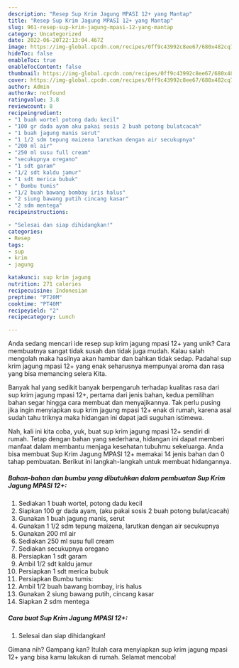 ```yaml
---
description: "Resep Sup Krim Jagung MPASI 12+ yang Mantap"
title: "Resep Sup Krim Jagung MPASI 12+ yang Mantap"
slug: 961-resep-sup-krim-jagung-mpasi-12-yang-mantap
category: Uncategorized
date: 2022-06-20T22:13:04.467Z
image: https://img-global.cpcdn.com/recipes/0ff9c43992c8ee67/680x482cq70/sup-krim-jagung-mpasi-12-foto-resep-utama.jpg
hideToc: false
enableToc: true
enableTocContent: false
thumbnail: https://img-global.cpcdn.com/recipes/0ff9c43992c8ee67/680x482cq70/sup-krim-jagung-mpasi-12-foto-resep-utama.jpg
cover: https://img-global.cpcdn.com/recipes/0ff9c43992c8ee67/680x482cq70/sup-krim-jagung-mpasi-12-foto-resep-utama.jpg
author: Admin
authorAv: notfound
ratingvalue: 3.8
reviewcount: 8
recipeingredient:
- "1 buah wortel potong dadu kecil"
- "100 gr dada ayam aku pakai sosis 2 buah potong bulatcacah"
- "1 buah jagung manis serut"
- "1 1/2 sdm tepung maizena larutkan dengan air secukupnya"
- "200 ml air"
- "250 ml susu full cream"
- "secukupnya oregano"
- "1 sdt garam"
- "1/2 sdt kaldu jamur"
- "1 sdt merica bubuk"
- " Bumbu tumis"
- "1/2 buah bawang bombay iris halus"
- "2 siung bawang putih cincang kasar"
- "2 sdm mentega"
recipeinstructions:

- "Selesai dan siap dihidangkan!"
categories:
- Resep
tags:
- sup
- krim
- jagung

katakunci: sup krim jagung 
nutrition: 271 calories
recipecuisine: Indonesian
preptime: "PT20M"
cooktime: "PT40M"
recipeyield: "2"
recipecategory: Lunch

---
```





Anda sedang mencari ide resep sup krim jagung mpasi 12+ yang unik? Cara membuatnya sangat tidak susah dan tidak juga mudah. Kalau salah mengolah maka hasilnya akan hambar dan bahkan tidak sedap. Padahal sup krim jagung mpasi 12+ yang enak seharusnya mempunyai aroma dan rasa yang bisa memancing selera Kita.







Banyak hal yang sedikit banyak berpengaruh terhadap kualitas rasa dari sup krim jagung mpasi 12+, pertama dari jenis bahan, kedua pemilihan bahan segar hingga cara membuat dan menyajikannya. Tak perlu pusing jika ingin menyiapkan sup krim jagung mpasi 12+ enak di rumah, karena asal sudah tahu triknya maka hidangan ini dapat jadi suguhan istimewa.






Nah, kali ini kita coba, yuk, buat sup krim jagung mpasi 12+ sendiri di rumah. Tetap dengan bahan yang sederhana, hidangan ini dapat memberi manfaat dalam membantu menjaga kesehatan tubuhmu sekeluarga. Anda bisa membuat Sup Krim Jagung MPASI 12+ memakai 14 jenis bahan dan 0 tahap pembuatan. Berikut ini langkah-langkah untuk membuat hidangannya.

<!--inarticleads1-->

##### Bahan-bahan dan bumbu yang dibutuhkan dalam pembuatan Sup Krim Jagung MPASI 12+:

1. Sediakan 1 buah wortel, potong dadu kecil
1. Siapkan 100 gr dada ayam, (aku pakai sosis 2 buah potong bulat/cacah)
1. Gunakan 1 buah jagung manis, serut
1. Gunakan 1 1/2 sdm tepung maizena, larutkan dengan air secukupnya
1. Gunakan 200 ml air
1. Sediakan 250 ml susu full cream
1. Sediakan secukupnya oregano
1. Persiapkan 1 sdt garam
1. Ambil 1/2 sdt kaldu jamur
1. Persiapkan 1 sdt merica bubuk
1. Persiapkan  Bumbu tumis:
1. Ambil 1/2 buah bawang bombay, iris halus
1. Gunakan 2 siung bawang putih, cincang kasar
1. Siapkan 2 sdm mentega




<!--inarticleads2-->

##### Cara buat Sup Krim Jagung MPASI 12+:


1. Selesai dan siap dihidangkan!



Gimana nih? Gampang kan? Itulah cara menyiapkan sup krim jagung mpasi 12+ yang bisa kamu lakukan di rumah. Selamat mencoba!
